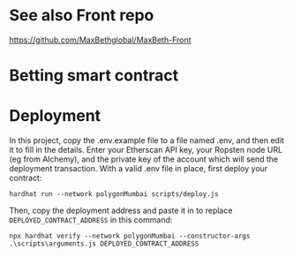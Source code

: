 # See also Front repo
https://github.com/MaxBethglobal/MaxBeth-Front

# Betting smart contract

# Deployment
In this project, copy the .env.example file to a file named .env, and then edit it to fill in the details. Enter your Etherscan API key, your Ropsten node URL (eg from Alchemy), and the private key of the account which will send the deployment transaction. With a valid .env file in place, first deploy your contract:

```shell
hardhat run --network polygonMumbai scripts/deploy.js
```

Then, copy the deployment address and paste it in to replace `DEPLOYED_CONTRACT_ADDRESS` in this command:

```shell
npx hardhat verify --network polygonMumbai --constructor-args .\scripts\arguments.js DEPLOYED_CONTRACT_ADDRESS
```

